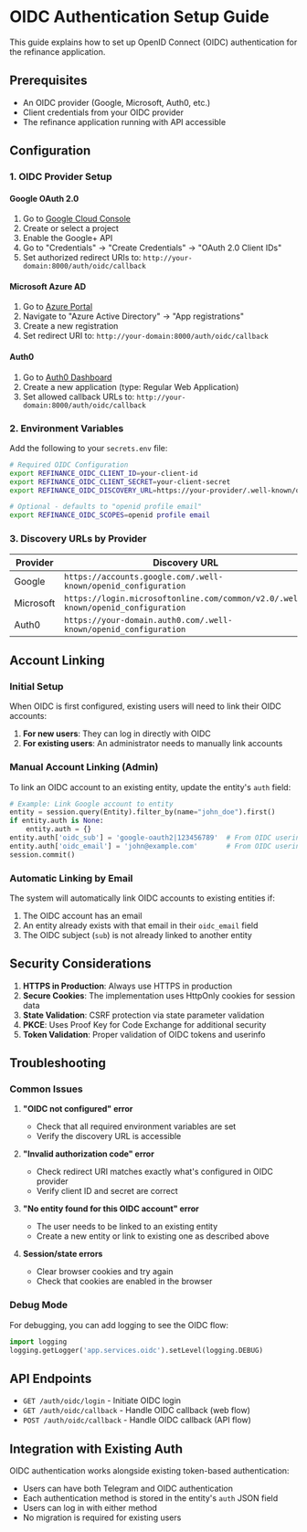 # OIDC Authentication Setup Guide

This guide explains how to set up OpenID Connect (OIDC) authentication for the refinance application.

## Prerequisites

- An OIDC provider (Google, Microsoft, Auth0, etc.)
- Client credentials from your OIDC provider
- The refinance application running with API accessible

## Configuration

### 1. OIDC Provider Setup

#### Google OAuth 2.0
1. Go to [Google Cloud Console](https://console.cloud.google.com/)
2. Create or select a project
3. Enable the Google+ API
4. Go to "Credentials" → "Create Credentials" → "OAuth 2.0 Client IDs"
5. Set authorized redirect URIs to: `http://your-domain:8000/auth/oidc/callback`

#### Microsoft Azure AD
1. Go to [Azure Portal](https://portal.azure.com/)
2. Navigate to "Azure Active Directory" → "App registrations"
3. Create a new registration
4. Set redirect URI to: `http://your-domain:8000/auth/oidc/callback`

#### Auth0
1. Go to [Auth0 Dashboard](https://manage.auth0.com/)
2. Create a new application (type: Regular Web Application)
3. Set allowed callback URLs to: `http://your-domain:8000/auth/oidc/callback`

### 2. Environment Variables

Add the following to your `secrets.env` file:

```bash
# Required OIDC Configuration
export REFINANCE_OIDC_CLIENT_ID=your-client-id
export REFINANCE_OIDC_CLIENT_SECRET=your-client-secret
export REFINANCE_OIDC_DISCOVERY_URL=https://your-provider/.well-known/openid_configuration

# Optional - defaults to "openid profile email"
export REFINANCE_OIDC_SCOPES=openid profile email
```

### 3. Discovery URLs by Provider

| Provider | Discovery URL |
|----------|---------------|
| Google | `https://accounts.google.com/.well-known/openid_configuration` |
| Microsoft | `https://login.microsoftonline.com/common/v2.0/.well-known/openid_configuration` |
| Auth0 | `https://your-domain.auth0.com/.well-known/openid_configuration` |

## Account Linking

### Initial Setup
When OIDC is first configured, existing users will need to link their OIDC accounts:

1. **For new users**: They can log in directly with OIDC
2. **For existing users**: An administrator needs to manually link accounts

### Manual Account Linking (Admin)

To link an OIDC account to an existing entity, update the entity's `auth` field:

```python
# Example: Link Google account to entity
entity = session.query(Entity).filter_by(name="john_doe").first()
if entity.auth is None:
    entity.auth = {}
entity.auth['oidc_sub'] = 'google-oauth2|123456789'  # From OIDC userinfo
entity.auth['oidc_email'] = 'john@example.com'       # From OIDC userinfo
session.commit()
```

### Automatic Linking by Email

The system will automatically link OIDC accounts to existing entities if:
1. The OIDC account has an email
2. An entity already exists with that email in their `oidc_email` field
3. The OIDC subject (`sub`) is not already linked to another entity

## Security Considerations

1. **HTTPS in Production**: Always use HTTPS in production
2. **Secure Cookies**: The implementation uses HttpOnly cookies for session data
3. **State Validation**: CSRF protection via state parameter validation
4. **PKCE**: Uses Proof Key for Code Exchange for additional security
5. **Token Validation**: Proper validation of OIDC tokens and userinfo

## Troubleshooting

### Common Issues

1. **"OIDC not configured" error**
   - Check that all required environment variables are set
   - Verify the discovery URL is accessible

2. **"Invalid authorization code" error**
   - Check redirect URI matches exactly what's configured in OIDC provider
   - Verify client ID and secret are correct

3. **"No entity found for this OIDC account" error**
   - The user needs to be linked to an existing entity
   - Create a new entity or link to existing one as described above

4. **Session/state errors**
   - Clear browser cookies and try again
   - Check that cookies are enabled in the browser

### Debug Mode

For debugging, you can add logging to see the OIDC flow:

```python
import logging
logging.getLogger('app.services.oidc').setLevel(logging.DEBUG)
```

## API Endpoints

- `GET /auth/oidc/login` - Initiate OIDC login
- `GET /auth/oidc/callback` - Handle OIDC callback (web flow)
- `POST /auth/oidc/callback` - Handle OIDC callback (API flow)

## Integration with Existing Auth

OIDC authentication works alongside existing token-based authentication:

- Users can have both Telegram and OIDC authentication
- Each authentication method is stored in the entity's `auth` JSON field
- Users can log in with either method
- No migration is required for existing users